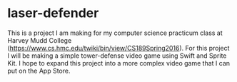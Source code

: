 # laser-defender

This is a project I am making for my computer science practicum class at Harvey Mudd College (https://www.cs.hmc.edu/twiki/bin/view/CS189Spring2016). For this project I will be making a simple tower-defense video game using Swift and Sprite Kit. I hope to expand this project into a more complex video game that I can put on the App Store.
